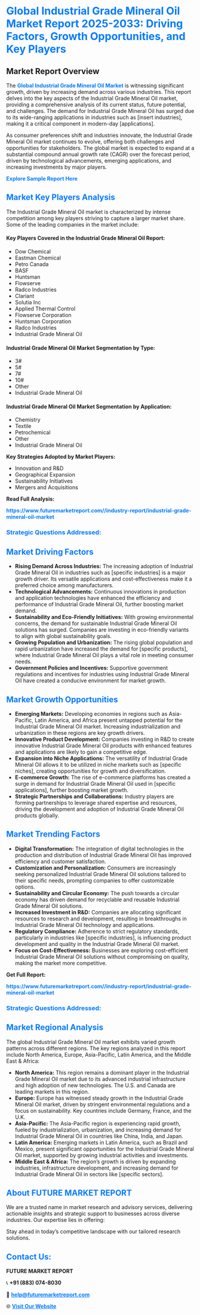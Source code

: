 <h1 style="color: #007BFF;">Global Industrial Grade Mineral Oil Market Report 2025-2033: Driving Factors, Growth Opportunities, and Key Players</h1>

<section id="overview">
<h2>Market Report Overview</h2>
<p>The <a href="https://www.futuremarketreport.com//industry-report/industrial-grade-mineral-oil-market" style="color: #007BFF; text-decoration: none;"><strong>Global Industrial Grade Mineral Oil Market</strong></a> is witnessing significant growth, driven by increasing demand across various industries. This report delves into the key aspects of the Industrial Grade Mineral Oil market, providing a comprehensive analysis of its current status, future potential, and challenges. The demand for Industrial Grade Mineral Oil has surged due to its wide-ranging applications in industries such as [insert industries], making it a critical component in modern-day [applications].</p>
<p>As consumer preferences shift and industries innovate, the Industrial Grade Mineral Oil market continues to evolve, offering both challenges and opportunities for stakeholders. The global market is expected to expand at a substantial compound annual growth rate (CAGR) over the forecast period, driven by technological advancements, emerging applications, and increasing investments by major players.</p>
</section>

<section id="overview">
<p><a href="https://www.futuremarketreport.com//request-sample/reportId=89337" style="color: #007BFF; text-decoration: none;"><strong>Explore Sample Report Here</strong></a></p>
</section>

<section id="key-players">
<h2 style="color: #007BFF;">Market Key Players Analysis</h2>
<p>The Industrial Grade Mineral Oil market is characterized by intense competition among key players striving to capture a larger market share. Some of the leading companies in the market include:</p>
<h4>Key Players Covered in the Industrial Grade Mineral Oil Report:</h4>
<ul><li>Dow Chemical</li><li>Eastman Chemical</li><li>Petro Canada</li><li>BASF</li><li>Huntsman</li><li>Flowserve</li><li>Radco Industries</li><li>Clariant</li><li>Solutia Inc</li><li>Applied Thermal Control</li><li>Flowserve Corporation</li><li>Huntsman Corporation</li><li>Radco Industries</li><li>Industrial Grade Mineral Oil</li></ul>
<h4>Industrial Grade Mineral Oil Market Segmentation by Type:</h4>
<ul><li>3#</li><li>5#</li><li>7#</li><li>10#</li><li>Other</li><li>Industrial Grade Mineral Oil</li></ul>

<h4>Industrial Grade Mineral Oil Market Segmentation by Application:</h4>
<ul><li>Chemistry</li><li>Textile</li><li>Petrochemical</li><li>Other</li><li>Industrial Grade Mineral Oil</li></ul>
<p><strong>Key Strategies Adopted by Market Players:</strong></p>
<ul>
<li>Innovation and R&D</li>
<li>Geographical Expansion</li>
<li>Sustainability Initiatives</li>
<li>Mergers and Acquisitions</li>
</ul>
</section>

<section>
<p><strong>Read Full Analysis: </strong></p><a href="https://www.futuremarketreport.com//industry-report/industrial-grade-mineral-oil-market" style="color: #007BFF; text-decoration: none;"><strong>https://www.futuremarketreport.com//industry-report/industrial-grade-mineral-oil-market</strong></a>
<h3 style="color: #007BFF;">Strategic Questions Addressed:</h3>
</section>

<section id="driving-factors">
<h2 style="color: #007BFF;">Market Driving Factors</h2>
<ul>
<li><strong>Rising Demand Across Industries:</strong> The increasing adoption of Industrial Grade Mineral Oil in industries such as [specific industries] is a major growth driver. Its versatile applications and cost-effectiveness make it a preferred choice among manufacturers.</li>
<li><strong>Technological Advancements:</strong> Continuous innovations in production and application technologies have enhanced the efficiency and performance of Industrial Grade Mineral Oil, further boosting market demand.</li>
<li><strong>Sustainability and Eco-Friendly Initiatives:</strong> With growing environmental concerns, the demand for sustainable Industrial Grade Mineral Oil solutions has surged. Companies are investing in eco-friendly variants to align with global sustainability goals.</li>
<li><strong>Growing Population and Urbanization:</strong> The rising global population and rapid urbanization have increased the demand for [specific products], where Industrial Grade Mineral Oil plays a vital role in meeting consumer needs.</li>
<li><strong>Government Policies and Incentives:</strong> Supportive government regulations and incentives for industries using Industrial Grade Mineral Oil have created a conducive environment for market growth.</li>
</ul>
</section>

<section id="growth-opportunities">
<h2 style="color: #007BFF;">Market Growth Opportunities</h2>
<ul>
<li><strong>Emerging Markets:</strong> Developing economies in regions such as Asia-Pacific, Latin America, and Africa present untapped potential for the Industrial Grade Mineral Oil market. Increasing industrialization and urbanization in these regions are key growth drivers.</li>
<li><strong>Innovative Product Development:</strong> Companies investing in R&D to create innovative Industrial Grade Mineral Oil products with enhanced features and applications are likely to gain a competitive edge.</li>
<li><strong>Expansion into Niche Applications:</strong> The versatility of Industrial Grade Mineral Oil allows it to be utilized in niche markets such as [specific niches], creating opportunities for growth and diversification.</li>
<li><strong>E-commerce Growth:</strong> The rise of e-commerce platforms has created a surge in demand for Industrial Grade Mineral Oil used in [specific applications], further boosting market growth.</li>
<li><strong>Strategic Partnerships and Collaborations:</strong> Industry players are forming partnerships to leverage shared expertise and resources, driving the development and adoption of Industrial Grade Mineral Oil products globally.</li>
</ul>
</section>

<section id="trending-factors">
<h2 style="color: #007BFF;">Market Trending Factors</h2>
<ul>
<li><strong>Digital Transformation:</strong> The integration of digital technologies in the production and distribution of Industrial Grade Mineral Oil has improved efficiency and customer satisfaction.</li>
<li><strong>Customization and Personalization:</strong> Consumers are increasingly seeking personalized Industrial Grade Mineral Oil solutions tailored to their specific needs, prompting companies to offer customizable options.</li>
<li><strong>Sustainability and Circular Economy:</strong> The push towards a circular economy has driven demand for recyclable and reusable Industrial Grade Mineral Oil solutions.</li>
<li><strong>Increased Investment in R&D:</strong> Companies are allocating significant resources to research and development, resulting in breakthroughs in Industrial Grade Mineral Oil technology and applications.</li>
<li><strong>Regulatory Compliance:</strong> Adherence to strict regulatory standards, particularly in industries like [specific industries], is influencing product development and quality in the Industrial Grade Mineral Oil market.</li>
<li><strong>Focus on Cost-Effectiveness:</strong> Businesses are exploring cost-efficient Industrial Grade Mineral Oil solutions without compromising on quality, making the market more competitive.</li>
</ul>
</section>

<section>
<p><strong>Get Full Report: </strong></p><a href="https://www.futuremarketreport.com//industry-report/industrial-grade-mineral-oil-market" style="color: #007BFF; text-decoration: none;"><strong>https://www.futuremarketreport.com//industry-report/industrial-grade-mineral-oil-market</strong></a>
<h3 style="color: #007BFF;">Strategic Questions Addressed:</h3>
</section>


<section id="regional-analysis">
<h2 style="color: #007BFF;">Market Regional Analysis</h2>
<p>The global Industrial Grade Mineral Oil market exhibits varied growth patterns across different regions. The key regions analyzed in this report include North America, Europe, Asia-Pacific, Latin America, and the Middle East & Africa:</p>
<ul>
<li><strong>North America:</strong> This region remains a dominant player in the Industrial Grade Mineral Oil market due to its advanced industrial infrastructure and high adoption of new technologies. The U.S. and Canada are leading markets in this region.</li>
<li><strong>Europe:</strong> Europe has witnessed steady growth in the Industrial Grade Mineral Oil market, driven by stringent environmental regulations and a focus on sustainability. Key countries include Germany, France, and the U.K.</li>
<li><strong>Asia-Pacific:</strong> The Asia-Pacific region is experiencing rapid growth, fueled by industrialization, urbanization, and increasing demand for Industrial Grade Mineral Oil in countries like China, India, and Japan.</li>
<li><strong>Latin America:</strong> Emerging markets in Latin America, such as Brazil and Mexico, present significant opportunities for the Industrial Grade Mineral Oil market, supported by growing industrial activities and investments.</li>
<li><strong>Middle East & Africa:</strong> The region’s growth is driven by expanding industries, infrastructure development, and increasing demand for Industrial Grade Mineral Oil in sectors like [specific sectors].</li>
</ul>
</section>

<footer>
<h2 style="color: #007BFF;">About FUTURE MARKET REPORT</h2>
<p>We are a trusted name in market research and advisory services, delivering actionable insights and strategic support to businesses across diverse industries. Our expertise lies in offering:</p>

<p>Stay ahead in today’s competitive landscape with our tailored research solutions.</p>

<h2 style="color: #007BFF;">Contact Us:</h2>
<p><strong>FUTURE MARKET REPORT</strong></p>
<p>📞 <strong>+91 (883) 074-8030</strong></p>
<p>📧 <strong><a href="mailto:help@futuremarketreport.com" style="color: #007BFF;">help@futuremarketreport.com</a></strong></p>
<p>🌐 <strong><a href="https://www.futuremarketreport.com/" style="color: #007BFF;">Visit Our Website</a></strong></p>
</footer>
